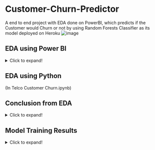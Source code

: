 # Customer-Churn-Predictor
A end to end project with EDA done on PowerBI, which predicts if the Customer would Churn or not by using Random Forests Classifier as its model deployed on Heroku
![image](https://user-images.githubusercontent.com/93699671/179535019-b8266899-d056-4686-921c-52a0657fcffe.png)

## EDA using Power BI
<details>
  <summary>Click to expand!</summary>
  
a) Home 
![image](https://user-images.githubusercontent.com/93699671/179417937-f31e7566-b54f-4ef8-bcc8-58b2133228af.png)

b) Customer Profile
![image](https://user-images.githubusercontent.com/93699671/179517757-39e0dc8a-5184-47ec-8cb4-ceabb3fd3532.png)

c) Customer Profile with Churn Selected
![image](https://user-images.githubusercontent.com/93699671/179517834-6e4f87ab-e4de-43c2-be52-9673ff31d3af.png)

d) Churners Profile
![image](https://user-images.githubusercontent.com/93699671/179417974-e5d0011f-040c-424e-bca1-3e0697cb0953.png)

e) Churn Risks for each customer (Predicted using Random Forests model)
![image](https://user-images.githubusercontent.com/93699671/179519421-95fef0d0-9bbb-4f35-8097-1762e8442536.png)

f) Key Influencers
![image](https://user-images.githubusercontent.com/93699671/179418023-c0af30aa-dfa3-448b-a93f-67bf45760957.png)

g) Top segments which influence Customer Churn
![image](https://user-images.githubusercontent.com/93699671/179418199-79a228ed-a45e-4fb8-8297-d48b65a7e06b.png)

h) QnA
![image](https://user-images.githubusercontent.com/93699671/179418156-be10f0a0-c30b-43b6-8627-4aa31c11071f.png)
  
</details>


## EDA using Python 

(In Telco Customer Churn.ipynb)


## Conclusion from EDA

<details>
  <summary>Click to expand!</summary>
1. Short term contracts have higher churn rates.
2. Month to month contract is more likely opted by customers but has the greatest impact on the Churn rate (increases likelihood to churn by 6.31x).
3. Customers with a two yearly contract have a very low churn rate.
3. People with higher tenure are very less likely to churn as compared to shorter tenure (1 year).
3. The customers who pay through electronic checks have higher churn rate whereas the ones who pay through credit card have lower churn rate.
4. Customers without an internet service have a very low churn rate.
5. Customers who have Internet service as Fiber Optics as a service are more likely to Churn.
6. Senior Citizens are more likely to churn.
7. Additional features like Security, Backup, Device Protection and Tech Support make the customer less likely to churn.
</details>

## Model Training Results
<details>
  <summary>Click to expand!</summary>
All the models are giving very good performance and their accuracy seems to be very close to each other. After applying SMOTE ENN the models performance jumps up significantly. Random Forests are giving us one of the top model performances. Hence Random Forests model was used for predicting Customer Churn. 


![image](https://user-images.githubusercontent.com/93699671/179524406-7df50350-63de-45ad-88bb-5320bb3f05f7.png)

</details>
